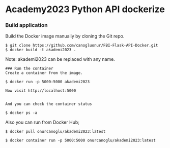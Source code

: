 # Academy2023 Python API dockerize

### Build application
Build the Docker image manually by cloning the Git repo.
```
$ git clone https://github.com/canogluonur/FBI-Flask-API-Docker.git
$ docker build -t akademi2023 .
```
Note: akademi2023 can be replaced with any name.
```
### Run the container
Create a container from the image.
```
```
$ docker run -p 5000:5000 akademi2023 
```
```
Now visit http://localhost:5000


And you can check the container status
```
```
$ docker ps -a 
```


Also you can run from Docker Hub;
```
$ docker pull onurcanoglu/akademi2023:latest
```
```
$ docker container run -p 5000:5000 onurcanoglu/akademi2023:latest
```
